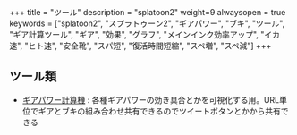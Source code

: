 +++
title = "ツール"
description = "splatoon2"
weight=9
alwaysopen = true
keywords = ["splatoon2", "スプラトゥーン2", "ギアパワー", "ブキ", "ツール", "ギア計算ツール", "ギア", "効果", "グラフ", "メインインク効率アップ", "イカ速", "ヒト速", "安全靴", "スパ短", "復活時間短縮", "スペ増", "スペ減"]
+++

## ツール類

* [ギアパワー計算機](https://ika.ninja/tool/calc/) : 各種ギアパワーの効き具合とかを可視化する用。URL単位でギアとブキの組み合わせ共有できるのでツイートボタンとかから共有できる
